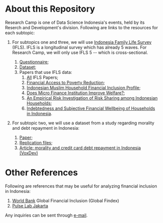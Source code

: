 # About this Repository

Research Camp is one of Data Science Indonesia's events, held by its Reserch and Development's division. Following are links to the resources for each subtopic:

1. For subtopics one and three, we will use [Indonesia Family Life Survey](https://www.rand.org/well-being/social-and-behavioral-policy/data/FLS/IFLS/download.html) (IFLS). IFLS is a longitudinal survey which has already 5 waves. For Research Camp, we will only use IFLS 5 -- which is cross-sectional.
    1. [Questionnaire](http://smapp.rand.org/labor/family/software_and_data/FLS/IFLS/IFLS5/IFLS5_all_doc.zip);
    2. [Dataset](http://smapp.rand.org/labor/family/software_and_data/FLS/IFLS/IFLS5/hh14_all_dta.zip);
    3. Papers that use IFLS data:
        1. [All](https://www.rand.org/well-being/social-and-behavioral-policy/data/FLS/IFLS/papers.html) IFLS Papers;
        2. [Financial Access to Poverty Reduction](https://pdfs.semanticscholar.org/6fb0/6a9953309911b585f9baee6504d7c92ad62c.pdf);
        3. [Indonesian Muslim Household Financial Inclusion Profile](http://pkebs.feb.ugm.ac.id/wp-content/uploads/sites/449/2018/10/2017007.pdf);
        4. [Does Micro Finance Institution Improve Welfare?](http://ceds.feb.unpad.ac.id/wopeds/201307.pdf);
        5. [An Empirical Risk Investigation of Risk Sharing among Indonesian Households](http://ceds.feb.unpad.ac.id/wopeds/201307.pdf);
        6. [Indebtedness and Subjective Financial Wellbeing of Households in Indonesia](https://www.lpem.org/repec/lpe/efijnl/201607.pdf).


2. For subtopic two, we will use a dataset from a study regarding morality and debt repayment in Indonesia: 
    1. [Paper](https://home.uchicago.edu/bursztyn/Moral_Incentives_20171029.pdf);
    2. [Replication files](https://home.uchicago.edu/bursztyn/Moral%20Incentives_JPE2018_replication.zip);
    3. [Article: morality and credit card debt repayment in Indonesia (VoxDev)](https://voxdev.org/topic/finance/morality-and-credit-card-debt-repayment-indonesia)

# Other References

Following are references that may be useful for analyzing financial inclusion in Indonesia:

1. [World Bank](http://microdata.worldbank.org/index.php/catalog/3361) Global Financial Inclusion (Global Findex)
2. [Pulse Lab Jakarta](https://medium.com/pulse-lab-jakarta/tagged/financial-inclusion)

Any inquiries can be sent through [e-mail](mailto:research@datascience.or.id).
